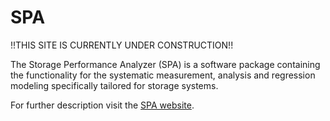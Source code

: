 SPA
===

!!THIS SITE IS CURRENTLY UNDER CONSTRUCTION!!

The Storage Performance Analyzer (SPA) is a software package containing the functionality for the systematic measurement, analysis and regression modeling specifically tailored for storage systems. 

For further description visit the <a href="http://storageperformanceanalyzer.github.io/SPA">SPA website</a>. 
